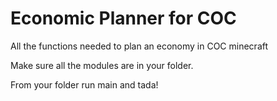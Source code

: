 # Economic Planner for COC
 All the functions needed to plan an economy in COC minecraft
 
 Make sure all the modules are in your folder.

 From your folder run main and tada!
